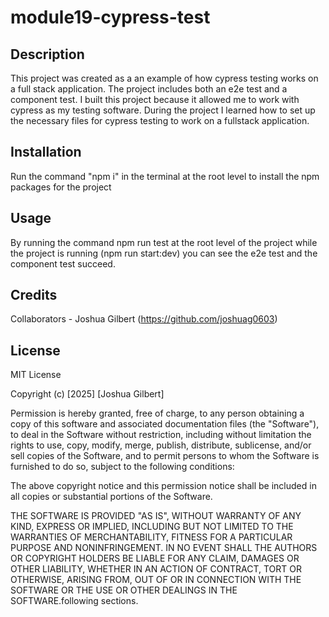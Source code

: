 # module19-cypress-test

## Description

This project was created as a an example of how cypress testing works on a full stack application. The project includes both an e2e test and a component test. I built this project because it allowed me to work with cypress as my testing software. During the project I learned how to set up the necessary files for cypress testing to work on a fullstack application. 

## Installation

Run the command "npm i" in the terminal at the root level to install the npm packages for the project

## Usage

By running the command npm run test at the root level of the project while the project is running (npm run start:dev) you can see the e2e test and the component test succeed. 

## Credits

Collaborators
    - Joshua Gilbert (https://github.com/joshuag0603)

## License

MIT License

Copyright (c) [2025] [Joshua Gilbert]

Permission is hereby granted, free of charge, to any person obtaining a copy
of this software and associated documentation files (the "Software"), to deal
in the Software without restriction, including without limitation the rights
to use, copy, modify, merge, publish, distribute, sublicense, and/or sell
copies of the Software, and to permit persons to whom the Software is
furnished to do so, subject to the following conditions:

The above copyright notice and this permission notice shall be included in all
copies or substantial portions of the Software.

THE SOFTWARE IS PROVIDED "AS IS", WITHOUT WARRANTY OF ANY KIND, EXPRESS OR
IMPLIED, INCLUDING BUT NOT LIMITED TO THE WARRANTIES OF MERCHANTABILITY,
FITNESS FOR A PARTICULAR PURPOSE AND NONINFRINGEMENT. IN NO EVENT SHALL THE
AUTHORS OR COPYRIGHT HOLDERS BE LIABLE FOR ANY CLAIM, DAMAGES OR OTHER
LIABILITY, WHETHER IN AN ACTION OF CONTRACT, TORT OR OTHERWISE, ARISING FROM,
OUT OF OR IN CONNECTION WITH THE SOFTWARE OR THE USE OR OTHER DEALINGS IN THE
SOFTWARE.following sections.
